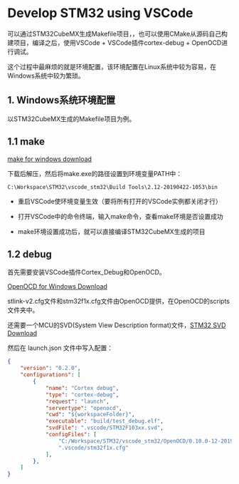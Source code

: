 # Develop STM32 using VSCode

可以通过STM32CubeMX生成Makefile项目，，也可以使用CMake从源码自己构建项目，编译之后，使用VSCode + VSCode插件cortex-debug + OpenOCD进行调试。

这个过程中最麻烦的就是环境配置，该环境配置在Linux系统中较为容易，在Windows系统中较为繁琐。

## 1. Windows系统环境配置

以STM32CubeMX生成的Makefile项目为例。

## 1.1 make

[make for windows download](https://github.com/xpack-dev-tools/windows-build-tools-xpack/releases/tag/v2.12-20190422)

下载后解压，然后将make.exe的路径设置到环境变量PATH中：

```
C:\Workspace\STM32\vscode_stm32\Build Tools\2.12-20190422-1053\bin
```

* 重启VSCode使环境变量生效（要将所有打开的VSCode实例都关闭才行）

* 打开VSCode中的命令终端，输入make命令，查看make环境是否设置成功

* make环境设置成功后，就可以直接编译STM32CubeMX生成的项目

## 1.2 debug

首先需要安装VSCode插件Cortex_Debug和OpenOCD。

[OpenOCD for Windows Download](https://github.com/ilg-archived/openocd/releases/tag/v0.10.0-12-20190422)

stlink-v2.cfg文件和stm32f1x.cfg文件由OpenOCD提供，在OpenOCD的scripts文件夹中。

还需要一个MCU的SVD(System View Description format)文件，[STM32 SVD Download](https://github.com/posborne/cmsis-svd)

然后在 launch.json 文件中写入配置：

```json
{
    "version": "0.2.0",
    "configurations": [
        {
            "name": "Cortex debug",
            "type": "cortex-debug",
            "request": "launch",
            "servertype": "openocd",
            "cwd": "${workspaceFolder}",
            "executable": "build/test_debug.elf",
            "svdFile": ".vscode/STM32F103xx.svd",
            "configFiles": [
                "C:/Workspace/STM32/vscode_stm32/OpenOCD/0.10.0-12-20190422-2015/scripts/interface/stlink-v2.cfg",
                ".vscode/stm32f1x.cfg"
            ],
        },
    ]
}
```




